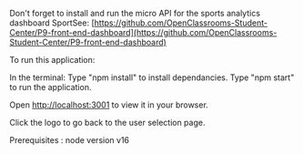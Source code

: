 Don't forget to install and run the micro API for the sports analytics dashboard SportSee: 
[https://github.com/OpenClassrooms-Student-Center/P9-front-end-dashboard](https://github.com/OpenClassrooms-Student-Center/P9-front-end-dashboard)

To run this application:

In the terminal:
Type "npm install" to install dependancies.
Type "npm start" to run the application.

Open [http://localhost:3001](http://localhost:3001) to view it in your browser.

Click the logo to go back to the user selection page.

Prerequisites : node version v16